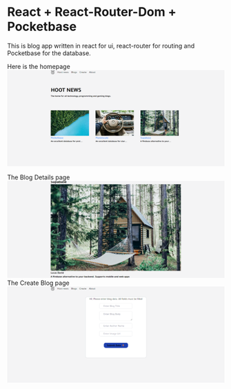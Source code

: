 # React + React-Router-Dom + Pocketbase

This is blog app written in react for ui, react-router for routing and Pocketbase for the database.

Here is the homepage
![BlogsPage](https://github.com/louisgituhi/blog-app/blob/main/images/blog-page.png)

The Blog Details page
![BlogDetails](https://github.com/louisgituhi/blog-app/blob/main/images/details-page.png)
The Create Blog page
![CreatePage](https://github.com/louisgituhi/blog-app/blob/main/images/create-page.png)
